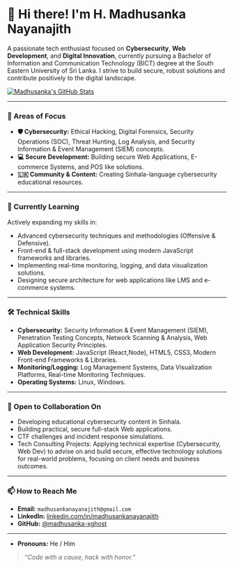 # 👋 Hi there! I'm H. Madhusanka Nayanajith

A passionate tech enthusiast focused on **Cybersecurity**, **Web Development**, and **Digital Innovation**, currently pursuing a Bachelor of Information and Communication Technology (BICT) degree at the South Eastern University of Sri Lanka. I strive to build secure, robust solutions and contribute positively to the digital landscape.

[![Madhusanka's GitHub Stats](https://github-readme-stats.vercel.app/api?username=madhusanka-xghost&show_icons=true&theme=radical&hide_border=true&rank_icon=github)](https://github.com/madhusanka-xghost)

---

### 🎯 Areas of Focus

* **🛡️ Cybersecurity:** Ethical Hacking, Digital Forensics, Security Operations (SOC), Threat Hunting, Log Analysis, and Security Information & Event Management (SIEM) concepts.
* **💻 Secure Development:** Building secure Web Applications, E-commerce Systems, and POS like solutions.
* **🇱🇰 Community & Content:** Creating Sinhala-language cybersecurity educational resources.

---

### 🌱 Currently Learning

Actively expanding my skills in:

* Advanced cybersecurity techniques and methodologies (Offensive & Defensive).
* Front-end & full-stack development using modern JavaScript frameworks and libraries.
* Implementing real-time monitoring, logging, and data visualization solutions.
* Designing secure architecture for web applications like LMS and e-commerce systems.

---

### 🛠️ Technical Skills

* **Cybersecurity:** Security Information & Event Management (SIEM), Penetration Testing Concepts, Network Scanning & Analysis, Web Application Security Principles.
* **Web Development:** JavaScript (React,Node), HTML5, CSS3, Modern Front-end Frameworks & Libraries.
* **Monitoring/Logging:** Log Management Systems, Data Visualization Platforms, Real-time Monitoring Techniques.
* **Operating Systems:** Linux, Windows.

---

### 💞️ Open to Collaboration On

* Developing educational cybersecurity content in Sinhala.
* Building practical, secure full-stack Web applications.
* CTF challenges and incident response simulations.
* Tech Consulting Projects: Applying technical expertise (Cybersecurity, Web Dev) to advise on and build secure, effective technology solutions for real-world problems, focusing on client needs and business outcomes.


---

### 📫 How to Reach Me

* **Email:** `madhusankanayanajith@gmail.com`
* **LinkedIn:** [linkedin.com/in/madhusankanayanajith](https://linkedin.com/in/madhusankanayanajith)
* **GitHub:** [@madhusanka-xghost](https://github.com/madhusanka-xghost)

---

* **Pronouns:** He / Him
> _“Code with a cause, hack with honor.”_
